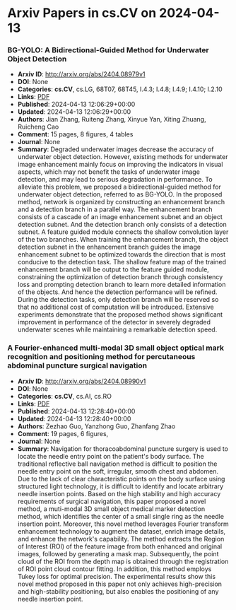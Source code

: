 # Arxiv Papers in cs.CV on 2024-04-13
### BG-YOLO: A Bidirectional-Guided Method for Underwater Object Detection
- **Arxiv ID**: http://arxiv.org/abs/2404.08979v1
- **DOI**: None
- **Categories**: **cs.CV**, cs.LG, 68T07, 68T45, I.4.3; I.4.8; I.4.9; I.4.10; I.2.10
- **Links**: [PDF](http://arxiv.org/pdf/2404.08979v1)
- **Published**: 2024-04-13 12:06:29+00:00
- **Updated**: 2024-04-13 12:06:29+00:00
- **Authors**: Jian Zhang, Ruiteng Zhang, Xinyue Yan, Xiting Zhuang, Ruicheng Cao
- **Comment**: 15 pages, 8 figures, 4 tables
- **Journal**: None
- **Summary**: Degraded underwater images decrease the accuracy of underwater object detection. However, existing methods for underwater image enhancement mainly focus on improving the indicators in visual aspects, which may not benefit the tasks of underwater image detection, and may lead to serious degradation in performance. To alleviate this problem, we proposed a bidirectional-guided method for underwater object detection, referred to as BG-YOLO. In the proposed method, network is organized by constructing an enhancement branch and a detection branch in a parallel way. The enhancement branch consists of a cascade of an image enhancement subnet and an object detection subnet. And the detection branch only consists of a detection subnet. A feature guided module connects the shallow convolution layer of the two branches. When training the enhancement branch, the object detection subnet in the enhancement branch guides the image enhancement subnet to be optimized towards the direction that is most conducive to the detection task. The shallow feature map of the trained enhancement branch will be output to the feature guided module, constraining the optimization of detection branch through consistency loss and prompting detection branch to learn more detailed information of the objects. And hence the detection performance will be refined. During the detection tasks, only detection branch will be reserved so that no additional cost of computation will be introduced. Extensive experiments demonstrate that the proposed method shows significant improvement in performance of the detector in severely degraded underwater scenes while maintaining a remarkable detection speed.



### A Fourier-enhanced multi-modal 3D small object optical mark recognition and positioning method for percutaneous abdominal puncture surgical navigation
- **Arxiv ID**: http://arxiv.org/abs/2404.08990v1
- **DOI**: None
- **Categories**: **cs.CV**, cs.AI, cs.RO
- **Links**: [PDF](http://arxiv.org/pdf/2404.08990v1)
- **Published**: 2024-04-13 12:28:40+00:00
- **Updated**: 2024-04-13 12:28:40+00:00
- **Authors**: Zezhao Guo, Yanzhong Guo, Zhanfang Zhao
- **Comment**: 19 pages, 6 figures,
- **Journal**: None
- **Summary**: Navigation for thoracoabdominal puncture surgery is used to locate the needle entry point on the patient's body surface. The traditional reflective ball navigation method is difficult to position the needle entry point on the soft, irregular, smooth chest and abdomen. Due to the lack of clear characteristic points on the body surface using structured light technology, it is difficult to identify and locate arbitrary needle insertion points. Based on the high stability and high accuracy requirements of surgical navigation, this paper proposed a novel method, a muti-modal 3D small object medical marker detection method, which identifies the center of a small single ring as the needle insertion point. Moreover, this novel method leverages Fourier transform enhancement technology to augment the dataset, enrich image details, and enhance the network's capability. The method extracts the Region of Interest (ROI) of the feature image from both enhanced and original images, followed by generating a mask map. Subsequently, the point cloud of the ROI from the depth map is obtained through the registration of ROI point cloud contour fitting. In addition, this method employs Tukey loss for optimal precision. The experimental results show this novel method proposed in this paper not only achieves high-precision and high-stability positioning, but also enables the positioning of any needle insertion point.



